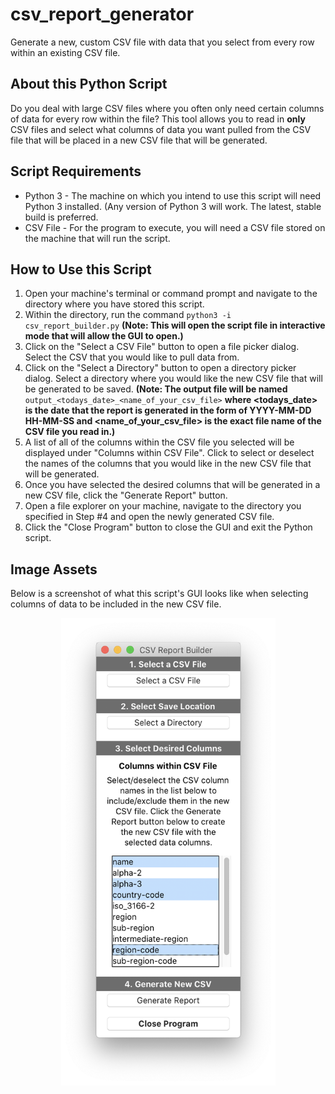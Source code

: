 # csv_report_generator
Generate a new, custom CSV file with data that you select from every row within an existing CSV file. 

## About this Python Script
Do you deal with large CSV files where you often only need certain columns of data for every row within the file? This tool allows you to read in **only** CSV files and select what columns of data you want pulled from the CSV file that will be placed in a new CSV file that will be generated.

## Script Requirements
* Python 3 - The machine on which you intend to use this script will need Python 3 installed. (Any version of Python 3 will work. The latest, stable build is preferred. 
* CSV File - For the program to execute, you will need a CSV file stored on the machine that will run the script. 

## How to Use this Script
1. Open your machine's terminal or command prompt and navigate to the directory where you have stored this script. 
1. Within the directory, run the command `python3 -i csv_report_builder.py` **(Note: This will open the script file in interactive mode that will allow the GUI to open.)**
1. Click on the "Select a CSV File" button to open a file picker dialog. Select the CSV that you would like to pull data from.
1. Click on the "Select a Directory" button to open a directory picker dialog. Select a directory where you would like the new CSV file that will be generated to be saved. 
  **(Note: The output file will be named** `output_<todays_date>_<name_of_your_csv_file>` **where <todays_date> is the date that the report is generated in the form of YYYY-MM-DD HH-MM-SS and <name_of_your_csv_file> is the exact file name of the CSV file you read in.)**
1. A list of all of the columns within the CSV file you selected will be displayed under "Columns within CSV File". Click to select or deselect the names of the columns that you would like in the new CSV file that will be generated.
1. Once you have selected the desired columns that will be generated in a new CSV file, click the "Generate Report" button. 
1. Open a file explorer on your machine, navigate to the directory you specified in Step #4 and open the newly generated CSV file. 
1. Click the "Close Program" button to close the GUI and exit the Python script.

## Image Assets
Below is a screenshot of what this script's GUI looks like when selecting columns of data to be included in the new CSV file. 
<p align="center">
  <img width="343" height="748" src="/gui-overview-v3.png">
</p>
